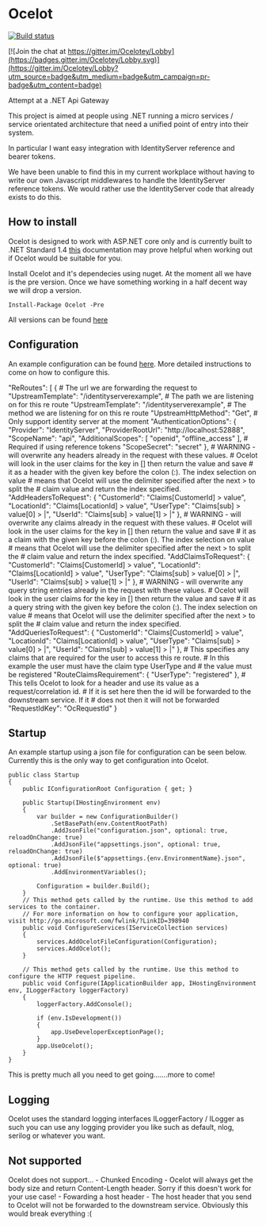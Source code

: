# Ocelot

[![Build status](https://ci.appveyor.com/api/projects/status/roahbe4nl526ysya?svg=true)](https://ci.appveyor.com/project/TomPallister/ocelot)

[![Join the chat at https://gitter.im/Ocelotey/Lobby](https://badges.gitter.im/Ocelotey/Lobby.svg)](https://gitter.im/Ocelotey/Lobby?utm_source=badge&utm_medium=badge&utm_campaign=pr-badge&utm_content=badge)

Attempt at a .NET Api Gateway

This project is aimed at people using .NET running 
a micro services / service orientated architecture 
that need a unified point of entry into their system.

In particular I want easy integration with 
IdentityServer reference and bearer tokens. 

We have been unable to find this in my current workplace
without having to write our own Javascript middlewares 
to handle the IdentityServer reference tokens. We would
rather use the IdentityServer code that already exists
to do this.

## How to install

Ocelot is designed to work with ASP.NET core only and is currently built to .NET Standard 1.4 [this](https://docs.microsoft.com/en-us/dotnet/articles/standard/library) documentation may prove helpful when working out if Ocelot would be suitable for you.

Install Ocelot and it's dependecies using nuget. At the moment all we have is the pre version. Once we have something working in a half decent way we will drop a version.

`Install-Package Ocelot -Pre`

All versions can be found [here](https://www.nuget.org/packages/Ocelot/)

## Configuration

An example configuration can be found [here](https://github.com/TomPallister/Ocelot/blob/develop/test/Ocelot.ManualTest/configuration.json). More detailed instructions to come on how to configure this.

"ReRoutes": [
	{
		# The url we are forwarding the request to
		"UpstreamTemplate": "/identityserverexample",
		# The path we are listening on for this re route
		"UpstreamTemplate": "/identityserverexample",
		# The method we are listening for on this re route
		"UpstreamHttpMethod": "Get",
		# Only support identity server at the moment
		"AuthenticationOptions": {
			"Provider": "IdentityServer",
			"ProviderRootUrl": "http://localhost:52888",
			"ScopeName": "api",
			"AdditionalScopes": [
				"openid",
				"offline_access"
			],
		# Required if using reference tokens
			"ScopeSecret": "secret"
		},
		# WARNING - will overwrite any headers already in the request with these values.
		# Ocelot will look in the user claims for the key in [] then return the value and save
		# it as a header with the given key before the colon (:). The index selection on value 
		# means that Ocelot will use the delimiter specified after the next > to split the 
		# claim value and return the index specified.
		"AddHeadersToRequest": {
			"CustomerId": "Claims[CustomerId] > value",
			"LocationId": "Claims[LocationId] > value",
			"UserType": "Claims[sub] > value[0] > |",
			"UserId": "Claims[sub] > value[1] > |"
		},
		# WARNING - will overwrite any claims already in the request with these values.
		# Ocelot will look in the user claims for the key in [] then return the value and save
		# it as a claim with the given key before the colon (:). The index selection on value 
		# means that Ocelot will use the delimiter specified after the next > to split the 
		# claim value and return the index specified.
		"AddClaimsToRequest": {
			"CustomerId": "Claims[CustomerId] > value",
			"LocationId": "Claims[LocationId] > value",
			"UserType": "Claims[sub] > value[0] > |",
			"UserId": "Claims[sub] > value[1] > |"
		},
		# WARNING - will overwrite any query string entries already in the request with these values.
		# Ocelot will look in the user claims for the key in [] then return the value and save
		# it as a query string with the given key before the colon (:). The index selection on value 
		# means that Ocelot will use the delimiter specified after the next > to split the 
		# claim value and return the index specified.
		"AddQueriesToRequest": {
			"CustomerId": "Claims[CustomerId] > value",
			"LocationId": "Claims[LocationId] > value",
			"UserType": "Claims[sub] > value[0] > |",
			"UserId": "Claims[sub] > value[1] > |"
		},
		# This specifies any claims that are required for the user to access this re route.
		# In this example the user must have the claim type UserType and 
		# the value must be registered
		"RouteClaimsRequirement": {
			"UserType": "registered"
		},
		# This tells Ocelot to look for a header and use its value as a request/correlation id. 
		# If it is set here then the id will be forwarded to the downstream service. If it
		# does not then it will not be forwarded
		"RequestIdKey": "OcRequestId"
	}

## Startup

An example startup using a json file for configuration can be seen below. Currently this is the only way to get configuration into Ocelot.

	public class Startup
    {
        public IConfigurationRoot Configuration { get; }

        public Startup(IHostingEnvironment env)
        {
            var builder = new ConfigurationBuilder()
                .SetBasePath(env.ContentRootPath)
                .AddJsonFile("configuration.json", optional: true, reloadOnChange: true)
				.AddJsonFile("appsettings.json", optional: true, reloadOnChange: true)
                .AddJsonFile($"appsettings.{env.EnvironmentName}.json", optional: true)
                .AddEnvironmentVariables();

            Configuration = builder.Build();
        }
        // This method gets called by the runtime. Use this method to add services to the container.
        // For more information on how to configure your application, visit http://go.microsoft.com/fwlink/?LinkID=398940
        public void ConfigureServices(IServiceCollection services)
        {
            services.AddOcelotFileConfiguration(Configuration);
            services.AddOcelot();
        }

        // This method gets called by the runtime. Use this method to configure the HTTP request pipeline.
        public void Configure(IApplicationBuilder app, IHostingEnvironment env, ILoggerFactory loggerFactory)
        {
            loggerFactory.AddConsole();

            if (env.IsDevelopment())
            {
                app.UseDeveloperExceptionPage();
            }
            app.UseOcelot();
        }
    }


This is pretty much all you need to get going.......more to come! 

## Logging

Ocelot uses the standard logging interfaces ILoggerFactory / ILogger<T> as such you can use any logging provider you like such as default, nlog, serilog or whatever you want.

## Not supported

Ocelot does not support...
	- Chunked Encoding - Ocelot will always get the body size and return Content-Length header. Sorry
	if this doesn't work for your use case! 
	- Fowarding a host header - The host header that you send to Ocelot will not be forwarded to
	the downstream service. Obviously this would break everything :(



